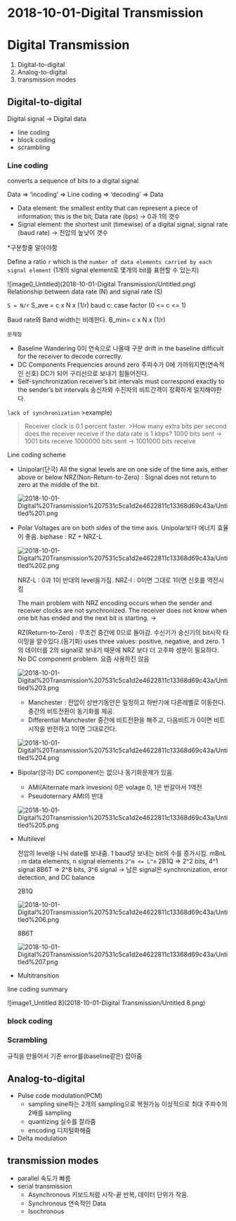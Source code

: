 # 2018-10-01-Digital Transmission

# Digital Transmission

1. Digital-to-digital
2. Analog-to-digital
3. transmission modes

## Digital-to-digital

Digital signal -> Digital data

- line coding
- block coding
- scrambling

### Line coding

converts a sequence of bits to a digital signal

Data => ‘incoding’ => Line coding => ‘decoding’ => Data

- Data element: the smallest entity that can represent a piece of information; this is the bit; Data rate (bps) -> 0과 1의 갯수
- Signal element: the shortest unit (timewise) of a digital signal; signal rate (baud rate) -> 전압의 높낮이 갯수

*구분할줄 알아야함

Define a ratio `r` which is the `number of data elements carried by each signal element` (1개의 signal element로 몇개의 bit를 표현할 수 있는지)

![image0_Untitled](2018-10-01-Digital Transmission/Untitled.png)
Relationship between data rate (N) and signal rate (S)

`S = N/r`
S_ave = c x N x (1/r) baud
c: case factor (0 <= c <= 1)

Baud rate와 Band width는 비례한다.
B_min= c x N x (1/r)

`문제점`

- Baseline Wandering
0이 연속으로 나올때 구분
drift in the baseline
difficult for the receiver to decode correctly.
- DC Components
Frequencies around zero
주파수가 0에 가까워지면(연속적인 신호) DC가 되어 구리선으로 보내기 힘들어진다.
- Self-synchronization
receiver’s bit intervals must correspond exactly to the sender’s bit intervals
송신자와 수진자의 비트간격이 정확하게 일치해야한다.

`lack of synchronization` >example)
>Receiver clock is 0.1 percent faster. >How many extra bits per second does the receiver receive if the data rate is 1 kbps?
>1000 bits sent -> 1001 bits receive
>1000000 bits sent -> 1001000 bits receive

Line coding scheme

- Unipolar(단극)
All the signal levels are on one side of the time axis, either above or below
NRZ(Non-Return-to-Zero) : Signal does not return to zero at the middle of the bit.

    ![2018-10-01-Digital%20Transmission%207531c5ca1d2e4622811c13368d69c43a/Untitled%201.png](2018-10-01-Digital%20Transmission%207531c5ca1d2e4622811c13368d69c43a/Untitled%201.png)

- Polar
Voltages are on both sides of the time axis.
Unipolar보다 에너지 효율이 좋음.
biphase : RZ + NRZ-L

    ![2018-10-01-Digital%20Transmission%207531c5ca1d2e4622811c13368d69c43a/Untitled%202.png](2018-10-01-Digital%20Transmission%207531c5ca1d2e4622811c13368d69c43a/Untitled%202.png)

    NRZ-L : 0과 1이 반대의 level을가짐.
    NRZ-I : 0이면 그대로 1이면 신호를 역전시킴

    The main problem with NRZ encoding occurs when the sender and receiver clocks are not synchronized. The receiver does not know when one bit has ended and the next bit is starting. ->

    RZ(Return-to-Zero) : 무조건 중간에 0으로 돌아감. 수신기가 송신기의 bit시작 타이밍을 알수있다.(동기화)
    uses three values: positive, negative, and zero.
    1의 데이터를 2의 signal로 보내기 때문에 NRZ 보다 더 고주파 성분이 필요하다.
    No DC component problem.
    요즘 사용하진 않음

    ![2018-10-01-Digital%20Transmission%207531c5ca1d2e4622811c13368d69c43a/Untitled%203.png](2018-10-01-Digital%20Transmission%207531c5ca1d2e4622811c13368d69c43a/Untitled%203.png)

    - Manchester : 전압이 상반기동안은 일정하고 하반기에 다른레벨로 이동한다. 중간의 비트전환이 동기화를 제공.
    - Differential Manchester 중간에 비트전환을 해주고, 다음비트가 0이면 비트시작을 반전하고 1이면 그대로간다.

    ![2018-10-01-Digital%20Transmission%207531c5ca1d2e4622811c13368d69c43a/Untitled%204.png](2018-10-01-Digital%20Transmission%207531c5ca1d2e4622811c13368d69c43a/Untitled%204.png)

- Bipolar(양극)
DC component는 없으나 동기화문제가 있음.
    - AMI(Alternate mark invesion)
    0은 volage 0, 1은 번갈아서 1역전
    - Pseudoternary
    AMI의 반대

    ![2018-10-01-Digital%20Transmission%207531c5ca1d2e4622811c13368d69c43a/Untitled%205.png](2018-10-01-Digital%20Transmission%207531c5ca1d2e4622811c13368d69c43a/Untitled%205.png)

- Multilevel

    전압의 level을 나눠 date를 보내줌. 1 baud당 보내는 bit의 수를 증가시킴.
    mBnL : m data elements, n signal elements `2^m <= L^n`
    2B1Q => 2^2 bits, 4^1 signal
    8B6T => 2^8 bits, 3^6 signal -> 남은 signal은 synchronization, error detection, and DC balance

    2B1Q

    ![2018-10-01-Digital%20Transmission%207531c5ca1d2e4622811c13368d69c43a/Untitled%206.png](2018-10-01-Digital%20Transmission%207531c5ca1d2e4622811c13368d69c43a/Untitled%206.png)

    8B6T

    ![2018-10-01-Digital%20Transmission%207531c5ca1d2e4622811c13368d69c43a/Untitled%207.png](2018-10-01-Digital%20Transmission%207531c5ca1d2e4622811c13368d69c43a/Untitled%207.png)

- Multitransition

line coding summary

![image1_Untitled 8](2018-10-01-Digital Transmission/Untitled 8.png)
### block coding

### Scrambling

규칙을 만들어서 기존 error를(baseline같은) 잡아줌

## Analog-to-digital

- Pulse code modulation(PCM)
    - sampling
    sine파는 2개의 sampling으로 복원가능
    이상적으로 최대 주파수의 2배를 sampling
    - quantizing
    실수를 잘라줌
    - encoding
    디지털화해줌
- Delta modulation

## transmission modes

- parallel
속도가 빠름
- serial transmission
    - Asynchronous
    키보드처럼 시작-끝 반복, 데이터 단위가 작음.
    - Synchronous
    연속적인 Data
    - Isochronous